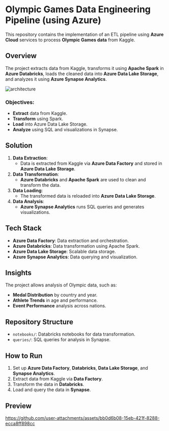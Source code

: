 # Olympic Games Data Engineering Pipeline (using Azure)

This repository contains the implementation of an ETL pipeline using **Azure Cloud** services to process **Olympic Games data** from Kaggle.

## Overview

The project extracts data from Kaggle, transforms it using **Apache Spark** in **Azure Databricks**, loads the cleaned data into **Azure Data Lake Storage**, and analyzes it using **Azure Synapse Analytics**.

![architecture](https://github.com/user-attachments/assets/a02c4e91-7a3b-46a2-b2fc-c1811c4ed1df)


### Objectives:
- **Extract** data from Kaggle.
- **Transform** using Spark.
- **Load** into Azure Data Lake Storage.
- **Analyze** using SQL and visualizations in Synapse.

## Solution

1. **Data Extraction**: 
   - Data is extracted from Kaggle via **Azure Data Factory** and stored in **Azure Data Lake Storage**.
2. **Data Transformation**: 
   - **Azure Databricks** and **Apache Spark** are used to clean and transform the data.
3. **Data Loading**: 
   - The transformed data is reloaded into **Azure Data Lake Storage**.
4. **Data Analysis**: 
   - **Azure Synapse Analytics** runs SQL queries and generates visualizations.

## Tech Stack

- **Azure Data Factory**: Data extraction and orchestration.
- **Azure Databricks**: Data transformation using Apache Spark.
- **Azure Data Lake Storage**: Scalable data storage.
- **Azure Synapse Analytics**: Data querying and visualization.

## Insights

The project allows analysis of Olympic data, such as:
- **Medal Distribution** by country and year.
- **Athlete Trends** in age and performance.
- **Event Performance** analysis across nations.

## Repository Structure

- `notebooks/`: Databricks notebooks for data transformation.
- `queries/`: SQL queries for analysis in Synapse.

## How to Run

1. Set up **Azure Data Factory**, **Databricks**, **Data Lake Storage**, and **Synapse Analytics**.
2. Extract data from Kaggle via **Data Factory**.
3. Transform the data in **Databricks**.
4. Load and query the data in **Synapse**.

## Preview
https://github.com/user-attachments/assets/bb0d6b08-15eb-421f-8288-ecca8ff898cc

